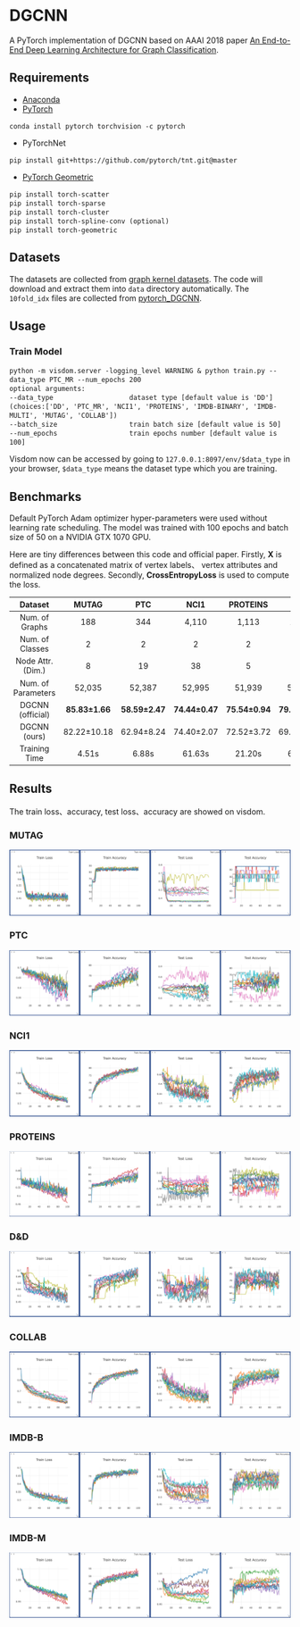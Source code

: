 # DGCNN
A PyTorch implementation of DGCNN based on AAAI 2018 paper 
[An End-to-End Deep Learning Architecture for Graph Classification](https://www.cse.wustl.edu/~muhan/papers/AAAI_2018_DGCNN.pdf).

## Requirements
- [Anaconda](https://www.anaconda.com/download/)
- [PyTorch](https://pytorch.org)
```
conda install pytorch torchvision -c pytorch
```
- PyTorchNet
```
pip install git+https://github.com/pytorch/tnt.git@master
```
- [PyTorch Geometric](https://rusty1s.github.io/pytorch_geometric/build/html/index.html)
```
pip install torch-scatter
pip install torch-sparse
pip install torch-cluster
pip install torch-spline-conv (optional)
pip install torch-geometric
```

## Datasets
The datasets are collected from [graph kernel datasets](https://ls11-www.cs.tu-dortmund.de/staff/morris/graphkerneldatasets).
The code will download and extract them into `data` directory automatically. The `10fold_idx` files are collected from 
[pytorch_DGCNN](https://github.com/muhanzhang/pytorch_DGCNN).

## Usage
### Train Model
```
python -m visdom.server -logging_level WARNING & python train.py --data_type PTC_MR --num_epochs 200
optional arguments:
--data_type                   dataset type [default value is 'DD'](choices:['DD', 'PTC_MR', 'NCI1', 'PROTEINS', 'IMDB-BINARY', 'IMDB-MULTI', 'MUTAG', 'COLLAB'])
--batch_size                  train batch size [default value is 50]
--num_epochs                  train epochs number [default value is 100]
```
Visdom now can be accessed by going to `127.0.0.1:8097/env/$data_type` in your browser, `$data_type` means the dataset type which you are training.

## Benchmarks
Default PyTorch Adam optimizer hyper-parameters were used without learning rate scheduling. 
The model was trained with 100 epochs and batch size of 50 on a NVIDIA GTX 1070 GPU. 

Here are tiny differences between this code and official paper. Firstly, **X** is defined as a concatenated matrix of vertex labels、
vertex attributes and normalized node degrees. Secondly, **CrossEntropyLoss** is used to compute the loss. 

<table>
  <thead>
    <tr>
      <th>Dataset</th>
      <th>MUTAG</th>
      <th>PTC</th>
      <th>NCI1</th>
      <th>PROTEINS</th>
      <th>D&D</th>
      <th>COLLAB</th>
      <th>IMDB-B</th>
      <th>IMDB-M</th>
    </tr>
  </thead>
  <tbody>
    <tr>
      <td align="center">Num. of Graphs</td>
      <td align="center">188</td>
      <td align="center">344</td>
      <td align="center">4,110</td>
      <td align="center">1,113</td>
      <td align="center">1,178</td>
      <td align="center">5,000</td>
      <td align="center">1,000</td>
      <td align="center">1,500</td>
    </tr>
    <tr>
      <td align="center">Num. of Classes</td>
      <td align="center">2</td>
      <td align="center">2</td>
      <td align="center">2</td>
      <td align="center">2</td>
      <td align="center">2</td>
      <td align="center">3</td>
      <td align="center">2</td>
      <td align="center">3</td>
    </tr>
    <tr>
      <td align="center">Node Attr. (Dim.)</td>
      <td align="center">8</td>
      <td align="center">19</td>
      <td align="center">38</td>
      <td align="center">5</td>
      <td align="center">90</td>
      <td align="center">8</td>
      <td align="center">8</td>
      <td align="center">8</td>
    </tr>
    <tr>
      <td align="center">Num. of Parameters</td>
      <td align="center">52,035</td>
      <td align="center">52,387</td>
      <td align="center">52,995</td>
      <td align="center">51,939</td>
      <td align="center">54,659</td>
      <td align="center">6,851</td>
      <td align="center">6,851</td>
      <td align="center">6,851</td>
    </tr>
    <tr>
      <td align="center">DGCNN (official)</td>
      <td align="center"><b>85.83±1.66</b></td>
      <td align="center"><b>58.59±2.47</b></td>
      <td align="center"><b>74.44±0.47</b></td>
      <td align="center"><b>75.54±0.94</b></td>
      <td align="center"><b>79.37±0.94</b></td>
      <td align="center"><b>73.76±0.49</b></td>
      <td align="center"><b>70.03±0.86</b></td>
      <td align="center"><b>47.83±0.85</b></td>
    </tr>
    <tr>
      <td align="center">DGCNN (ours)</td>
      <td align="center">82.22±10.18</td>
      <td align="center">62.94±8.24</td>
      <td align="center">74.40±2.07</td>
      <td align="center">72.52±3.72</td>
      <td align="center">69.83±4.08</td>
      <td align="center">83.41±8.47</td>
      <td align="center">83.41±8.47</td>
      <td align="center">83.41±8.47</td>
    </tr>
    <tr>
      <td align="center">Training Time</td>
      <td align="center">4.51s</td>
      <td align="center">6.88s</td>
      <td align="center">61.63s</td>
      <td align="center">21.20s</td>
      <td align="center">64.98s</td>
      <td align="center">8</td>
      <td align="center">8</td>
      <td align="center">8</td>
    </tr> 
  </tbody>
</table>

## Results
The train loss、accuracy, test loss、accuracy are showed on visdom.

### MUTAG
![result](results/mutag.png)
### PTC
![result](results/ptc.png)
### NCI1
![result](results/nci1.png)
### PROTEINS
![result](results/proteins.png)
### D&D
![result](results/dd.png)
### COLLAB
![result](results/collab.png)
### IMDB-B
![result](results/imdbb.png)
### IMDB-M
![result](results/imdbm.png)